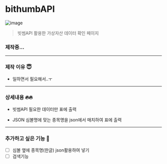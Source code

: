 # bithumbAPI

![image](https://user-images.githubusercontent.com/38338103/114997084-73ee7a80-9eda-11eb-868b-f81f46d72673.png)

> 빗썸API 활용한 가상자산 데이터 확인 페이지
### 제작중...

___

### 제작 이유 😇
- 일하면서 필요해서..ㅜ

___

### 상세내용 🔥🔥
- 빗썸API
  필요한 데이터만 표에 출력
  
- JSON
  심볼명에 맞는 종목명을 json에서 매치하여 표에 출력
  
___

### 추가하고 싶은 기능 👀
- [ ] 심볼 옆에 종목명(한글) json활용하여 넣기
- [ ] 검색기능
